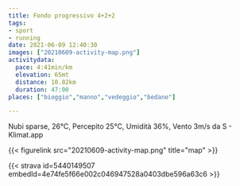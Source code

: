 ```yaml
---
title: Fondo progressivo 4+2+2
tags:
- sport
- running
date: 2021-06-09 12:40:30
images: ["20210609-activity-map.png"]
activitydata:
  pace: 4:41min/km
  elevation: 65mt
  distance: 10.02km
  duration: 47:00
places: ["bioggio","manno","vedeggio","bedano"]

---
```


Nubi sparse, 26°C, Percepito 25°C, Umidità 36%, Vento 3m/s da S - Klimat.app

<!--more-->




{{< figurelink src="20210609-activity-map.png" title="map" >}}


{{< strava id=5440149507 embedId=4e74fe5f66e002c046947528a0403dbe596a63c6 >}}
